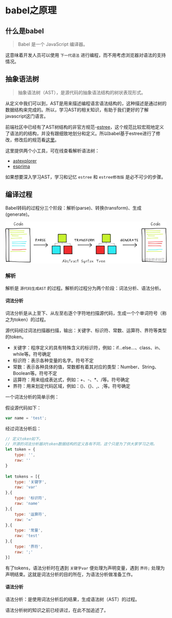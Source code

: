 # babel之原理

## 什么是babel

> Babel 是一个 JavaScript 编译器。

这意味着开发人员可以使用 `下一代语法` 进行编程，而不用考虑浏览器对语法的支持情况。

## 抽象语法树

> 抽象语法树（AST），是源代码的抽象语法结构的树状表现形式。

从定义中我们可以到，AST是用来描述编程语言语法结构的，这种描述是通过树的数据结构来完成的。所以，学习AST的相关知识，有助于我们更好的了解javascript这门语言。

前端社区中已经有了AST树结构的非官方规范-[estree](https://github.com/estree/estree)，这个规范比较宏观地定义了语法的的结构，并没有跟细致地划分和定义。所以babel基于estree进行了修改，修改后的规范看[这里](https://github.com/babel/babylon/blob/master/ast/spec.md)。

这里提供两个小工具，可在线查看解析语法树：

+ [astexplorer](https://astexplorer.net/)
+ [esprima](https://esprima.org/demo/parse.html)

如果想要深入学习AST，学习和记忆 `estree` 和 `estree修改版` 是必不可少的步骤。

## 编译过程

Babel转码的过程分三个阶段：解析(parse)、转换(transform)、生成(generate)。

![编译过程](https://raw.githubusercontent.com/gouwen666/Blog/master/images/babel-principle-process.awebp)

### 解析

解析是 `源代码生成AST` 的过程。解析的过程分为两个阶段：词法分析、语法分析。

#### 词法分析

词法分析是从上至下、从左至右逐个字符地扫描源代码，生成一个个单词符号（称之为token）的过程。

源代码经过词法扫描器扫描，输出：关键字、标识符、常数、运算符、界符等类型的token。

+ 关键字：程序定义的具有特殊含义的标识符，例如：if...else...、class、in、while等。符号确定
+ 标识符：表示各种变量的名字。符号不定
+ 常数：表示各种具体的值，常数都有着其对应的类型：Number、String、Boolean等。符号不定
+ 运算符：用来组成表达式，例如：+、-、*、/等。符号确定
+ 界符：用来划定代码区域，例如：()、{}、,、;等。符号确定

一个词法分析的简单示例：

假设源代码如下：

```js
var name = 'test';
```

经过词法分析后：
```js
// 定义token如下。
// 开源的词法分析器对token数据结构的定义各有不同，这个只是为了供大家学习之用。
let token = {
    type: '',
    raw: ''
}

let tokens = [{
    type: '关键字',
    raw: 'var'
},{
    type: '标识符',
    raw: 'name'
},{
    type: '运算符',
    raw: '='
},{
    type: '常量',
    raw: 'test'
},{
    type: '界符',
    raw: ';'
}]
```

有了tokens，语法分析时在遇到 `关键字var` 便处理为声明变量，遇到 `界符;` 处理为声明结束。这就是词法分析的目的所在，为语法分析做准备工作。

#### 语法分析

语法分析：是使用词法分析后的结果，生成语法树（AST）的过程。

语法分析树的知识之前已经讲过，在此不加追述了。









